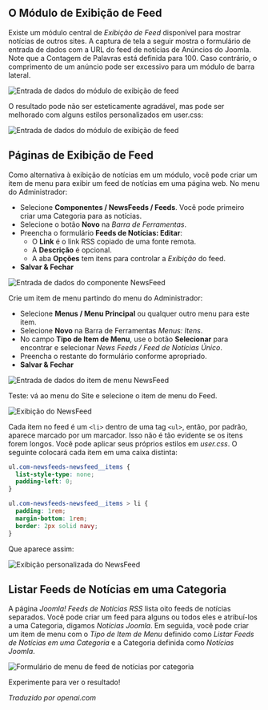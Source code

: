 <!-- Filename: jdocmanual?manual=user&heading=news&filename=news-display.md / Display title: Exibição de Notícias -->

## O Módulo de Exibição de Feed

Existe um módulo central de *Exibição de Feed* disponível para mostrar notícias de outros sites. A captura de tela a seguir mostra o formulário de entrada de dados com a URL do feed de notícias de Anúncios do Joomla. Note que a Contagem de Palavras está definida para 100. Caso contrário, o comprimento de um anúncio pode ser excessivo para um módulo de barra lateral.

![Entrada de dados do módulo de exibição de feed](../../../en/images/news-feeds/news-joomla-news-form.png)

O resultado pode não ser esteticamente agradável, mas pode ser melhorado com alguns estilos personalizados em user.css:

![Entrada de dados do módulo de exibição de feed](../../../en/images/news-feeds/news-joomla-news-display.png)

## Páginas de Exibição de Feed

Como alternativa à exibição de notícias em um módulo, você pode criar um item de menu para exibir um feed de notícias em uma página web. No menu do Administrador:

* Selecione **Componentes / NewsFeeds / Feeds**. Você pode primeiro criar uma Categoria para as notícias.
* Selecione o botão **Novo** na *Barra de Ferramentas*.
* Preencha o formulário **Feeds de Notícias: Editar**:
    - O **Link** é o link RSS copiado de uma fonte remota.
    - A **Descrição** é opcional.
    - A aba **Opções** tem itens para controlar a *Exibição* do feed.
* **Salvar & Fechar**

![Entrada de dados do componente NewsFeed](../../../en/images/news-feeds/news-feed-data-entry.png)

Crie um item de menu partindo do menu do Administrador:

* Selecione **Menus / Menu Principal** ou qualquer outro menu para este item.
* Selecione **Novo** na Barra de Ferramentas *Menus: Itens*.
* No campo **Tipo de Item de Menu**, use o botão **Selecionar** para encontrar e selecionar *News Feeds / Feed de Notícias Único*.
* Preencha o restante do formulário conforme apropriado.
* **Salvar & Fechar**

![Entrada de dados do item de menu NewsFeed](../../../en/images/news-feeds/news-feed-data-entry.png)

Teste: vá ao menu do Site e selecione o item de menu do Feed.

![Exibição do NewsFeed](../../../en/images/news-feeds/news-feed-display.png)

Cada item no feed é um `<li>` dentro de uma tag `<ul>`, então, por padrão, aparece marcado por um marcador. Isso não é tão evidente se os itens forem longos. Você pode aplicar seus próprios estilos em *user.css*. O seguinte colocará cada item em uma caixa distinta:

```css
ul.com-newsfeeds-newsfeed__items {
  list-style-type: none;
  padding-left: 0;
}

ul.com-newsfeeds-newsfeed__items > li {
  padding: 1rem;
  margin-bottom: 1rem;
  border: 2px solid navy;
}
```
Que aparece assim:

![Exibição personalizada do NewsFeed](../../../en/images/news-feeds/news-feed-custom-display.png)

## Listar Feeds de Notícias em uma Categoria

A página *Joomla! Feeds de Notícias RSS* lista oito feeds de notícias separados. Você pode criar um feed para alguns ou todos eles e atribuí-los a uma Categoria, digamos *Notícias Joomla*. Em seguida, você pode criar um item de menu com o *Tipo de Item de Menu* definido como *Listar Feeds de Notícias em uma Categoria* e a Categoria definida como *Notícias Joomla*.

![Formulário de menu de feed de notícias por categoria](../../../en/images/news-feeds/news-feed-menu-category-form.png)

Experimente para ver o resultado!

*Traduzido por openai.com*


